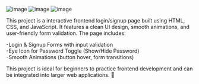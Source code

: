 ![image](https://github.com/user-attachments/assets/cbc9ff65-6e65-43d6-935d-8707b50ae8c9)
![image](https://github.com/user-attachments/assets/850e593c-bbc0-4bc6-acd9-f29508813716)
![image](https://github.com/user-attachments/assets/baa5319c-1510-4cd0-9d7b-51d9380c7f76)


This project is a interactive frontend login/signup page built using HTML, CSS, and JavaScript. It features a clean UI design, smooth animations, and user-friendly form validation. The page includes:

-Login & Signup Forms with input validation <br>
-Eye Icon for Password Toggle (Show/Hide Password)<br>
-Smooth Animations (button hover, form transitions)<br>

This project is ideal for beginners to practice frontend development and can be integrated into larger web applications. 🚀
